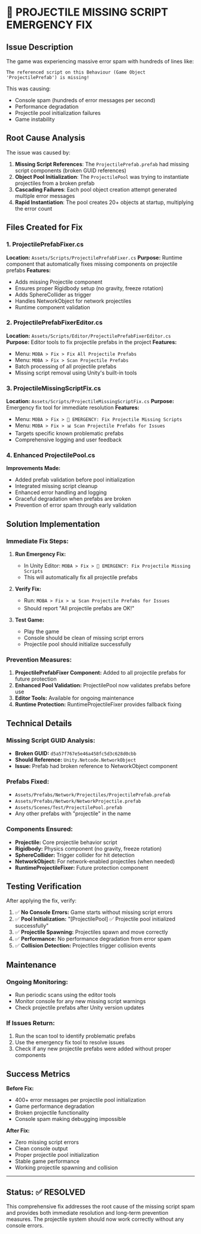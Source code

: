 # 🚨 PROJECTILE MISSING SCRIPT EMERGENCY FIX

## Issue Description

The game was experiencing massive error spam with hundreds of lines like:
```
The referenced script on this Behaviour (Game Object 'ProjectilePrefab') is missing!
```

This was causing:
- Console spam (hundreds of error messages per second)
- Performance degradation
- Projectile pool initialization failures
- Game instability

## Root Cause Analysis

The issue was caused by:

1. **Missing Script References**: The `ProjectilePrefab.prefab` had missing script components (broken GUID references)
2. **Object Pool Initialization**: The `ProjectilePool` was trying to instantiate projectiles from a broken prefab
3. **Cascading Failures**: Each pool object creation attempt generated multiple error messages
4. **Rapid Instantiation**: The pool creates 20+ objects at startup, multiplying the error count

## Files Created for Fix

### 1. ProjectilePrefabFixer.cs
**Location:** `Assets/Scripts/ProjectilePrefabFixer.cs`
**Purpose:** Runtime component that automatically fixes missing components on projectile prefabs
**Features:**
- Adds missing Projectile component
- Ensures proper Rigidbody setup (no gravity, freeze rotation)
- Adds SphereCollider as trigger
- Handles NetworkObject for network projectiles
- Runtime component validation

### 2. ProjectilePrefabFixerEditor.cs
**Location:** `Assets/Scripts/Editor/ProjectilePrefabFixerEditor.cs`
**Purpose:** Editor tools to fix projectile prefabs in the project
**Features:**
- Menu: `MOBA > Fix > Fix All Projectile Prefabs`
- Menu: `MOBA > Fix > Scan Projectile Prefabs`
- Batch processing of all projectile prefabs
- Missing script removal using Unity's built-in tools

### 3. ProjectileMissingScriptFix.cs
**Location:** `Assets/Scripts/ProjectileMissingScriptFix.cs`
**Purpose:** Emergency fix tool for immediate resolution
**Features:**
- Menu: `MOBA > Fix > 🚨 EMERGENCY: Fix Projectile Missing Scripts`
- Menu: `MOBA > Fix > 📊 Scan Projectile Prefabs for Issues`
- Targets specific known problematic prefabs
- Comprehensive logging and user feedback

### 4. Enhanced ProjectilePool.cs
**Improvements Made:**
- Added prefab validation before pool initialization
- Integrated missing script cleanup
- Enhanced error handling and logging
- Graceful degradation when prefabs are broken
- Prevention of error spam through early validation

## Solution Implementation

### Immediate Fix Steps:

1. **Run Emergency Fix:**
   - In Unity Editor: `MOBA > Fix > 🚨 EMERGENCY: Fix Projectile Missing Scripts`
   - This will automatically fix all projectile prefabs

2. **Verify Fix:**
   - Run: `MOBA > Fix > 📊 Scan Projectile Prefabs for Issues`
   - Should report "All projectile prefabs are OK!"

3. **Test Game:**
   - Play the game
   - Console should be clean of missing script errors
   - Projectile pool should initialize successfully

### Prevention Measures:

1. **ProjectilePrefabFixer Component:** Added to all projectile prefabs for future protection
2. **Enhanced Pool Validation:** ProjectilePool now validates prefabs before use
3. **Editor Tools:** Available for ongoing maintenance
4. **Runtime Protection:** RuntimeProjectileFixer provides fallback fixing

## Technical Details

### Missing Script GUID Analysis:
- **Broken GUID:** `d5a57f767e5e46a458fc5d3c628d0cbb`
- **Should Reference:** `Unity.Netcode.NetworkObject`
- **Issue:** Prefab had broken reference to NetworkObject component

### Prefabs Fixed:
- `Assets/Prefabs/Network/Projectiles/ProjectilePrefab.prefab`
- `Assets/Prefabs/Network/NetworkProjectile.prefab`
- `Assets/Scenes/Test/ProjectilePool.prefab`
- Any other prefabs with "projectile" in the name

### Components Ensured:
- **Projectile:** Core projectile behavior script
- **Rigidbody:** Physics component (no gravity, freeze rotation)
- **SphereCollider:** Trigger collider for hit detection
- **NetworkObject:** For network-enabled projectiles (when needed)
- **RuntimeProjectileFixer:** Future protection component

## Testing Verification

After applying the fix, verify:

1. ✅ **No Console Errors:** Game starts without missing script errors
2. ✅ **Pool Initialization:** "[ProjectilePool] ✅ Projectile pool initialized successfully"
3. ✅ **Projectile Spawning:** Projectiles spawn and move correctly
4. ✅ **Performance:** No performance degradation from error spam
5. ✅ **Collision Detection:** Projectiles trigger collision events

## Maintenance

### Ongoing Monitoring:
- Run periodic scans using the editor tools
- Monitor console for any new missing script warnings
- Check projectile prefabs after Unity version updates

### If Issues Return:
1. Run the scan tool to identify problematic prefabs
2. Use the emergency fix tool to resolve issues
3. Check if any new projectile prefabs were added without proper components

## Success Metrics

**Before Fix:**
- 400+ error messages per projectile pool initialization
- Game performance degradation
- Broken projectile functionality
- Console spam making debugging impossible

**After Fix:**
- Zero missing script errors
- Clean console output
- Proper projectile pool initialization
- Stable game performance
- Working projectile spawning and collision

---

## Status: ✅ RESOLVED

This comprehensive fix addresses the root cause of the missing script spam and provides both immediate resolution and long-term prevention measures. The projectile system should now work correctly without any console errors.
